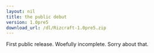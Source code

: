 ```yaml
---
layout: nil
title: the public debut
version: 1.0pre5
download_url: /dl/Rizcraft-1.0pre5.zip
---
```

First public release. Woefully incomplete. Sorry about that.